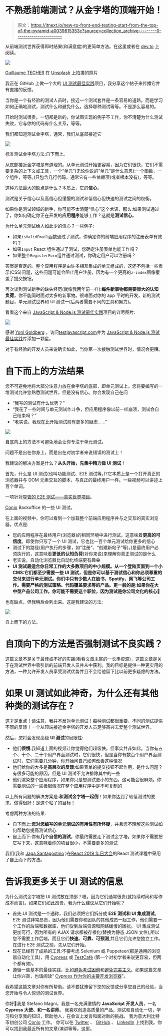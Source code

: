 # 不熟悉前端测试？从金字塔的顶端开始！

> 原文：<https://itnext.io/new-to-front-end-testing-start-from-the-top-of-the-pyramid-a0039615353c?source=collection_archive---------0----------------------->

从前端测试世界获得即时结果(和满意度)的更简单方法。在这里或者在 [dev.to](https://dev.to/noriste/new-to-front-end-testing-start-from-the-top-of-the-pyramid-36kj) 上阅读。

![](img/a74e864b9ec90e62ca694e3fade7ac46.png)

[Guillaume TECHER](https://unsplash.com/@guillaume_t?utm_source=unsplash&utm_medium=referral&utm_content=creditCopyText) 在 [Unsplash](https://unsplash.com/s/photos/reverse?utm_source=unsplash&utm_medium=referral&utm_content=creditCopyText) 上拍摄的照片

我正在 GitHub 上做一个大的 [UI 测试最佳实践](https://github.com/NoriSte/ui-testing-best-practices?source=post_page---------------------------)项目，我分享这个帖子来传播它并有直接的反馈。

当你是一个有经验的测试人员时，接近一个测试套件是一条容易的道路。而是学习如何正确地测试，测试什么和避免什么，选择哪种测试等等。不是那么容易的。

开始时测试很贵。一切都是新的，你试图实现的例子不工作，你不清楚为什么测试失败，它与你的代码有什么关系，等等。

我们都知道测试金字塔，通常，我们从底部接近它

![](img/150224b692bef59ebfadfe54fd43f1b7.png)

标准测试金字塔方法:自下而上。

从底部接近金字塔是有道理的。从单元测试开始更容易，因为它们很快，它们不需要复杂的上下文或工具，一个“单元”(无论你说的“单元”是什么意思):一个函数，一个组件，等等。)只包含几行代码，通常它有一些依赖项(或者根本没有)，等等。

这种方法最大的缺点是什么？本质上，它的**信心**。

测试是关于信心以及高信心但缓慢的测试和低信心但快速的测试之间的权衡。

如果你是测试领域的新手，你可能不太清楚“信心”这个术语，那么:如果测试通过了，你如何确定你正在开发的**应用程序**能够工作？这就是**测试信心**。

为什么单元测试给人如此少的信心？一些例子:

*   如果`isValidEmail`函数通过了测试，你确定你的前端应用程序的注册表单有效吗？
*   如果`Input` React 组件通过了测试，您确定注册表单也能工作吗？
*   如果整个`RegisterForm`组件通过测试，你确定用户可以注册吗？

答案是否定的。整个应用程序是由许多相互集成的单元组成的，这还不包括一些表示(CSS)问题，这些问题可能会阻止用户注册，因为有一个更高的`z-index`图像覆盖了提交按钮。

再次谈到测试新手的缺失经历(就像我两年前一样):**每件新事物都需要很大的认知负荷**，你不能同时面对太多的新事物。很难面对你的 app 平时的开发，新的测试题目，单元测试世界和 UI 测试一(后两者需要不同的工具和努力)。

看看这个来自 [JavaScript & Node.js 测试最佳实践](https://github.com/goldbergyoni/javascript-testing-best-practices)项目的详尽图片:

![](img/4928d46c6b3152f909dd513daa8935a1.png)

感谢 [Yoni Goldberg](https://goldbergyoni.com/) ，访问[testjavascript.com](https://testjavascript.com/)并为 [JavaScript & Node.js 测试最佳实践](https://github.com/goldbergyoni/javascript-testing-best-practices)库添加一颗星。

对于有经验的开发人员来说确实如此，当你第一次接触测试世界时，情况会更糟。

# 自下而上的方法结果

您不可避免地将大部分注意力放在金字塔的底部，即单元测试上。您将要编写的一堆测试允许您熟悉测试世界，但是没有信心。你会发现自己在问

*   “我写的测试有什么优势？”
*   “我花了一些时间与单元测试作斗争，但应用程序像以前一样崩溃，测试会自己结束吗？”
*   “老实说，我现在比开始测试前有更多的疑虑……”

![](img/50385d531d416c9f40ebf8a7c56697d0.png)

自底向上的方法不可避免地会让你专注于单元测试。

问题不是出在你身上，而是出在对初学者来说错误的测试上！

我建议的解决方案是什么？**从头开始，先集中精力做 UI 测试**！

首先，什么是 UI 测试(也叫功能测试、E2E 测试等。)?它本质上是一个打开真正的浏览器并与 DOM 元素交互的脚本，与真正的最终用户一样。一些视频可以讲述上百个单词。

一项针对[导管的 E2E 测试——真实世界项目](http://realworld.io/)。

[Conio](https://business.conio.com/) Backoffice 的一些 UI 测试。

在上面的视频中，你可以看到一个加载整个前端应用程序并与之交互的真实浏览器。优点是:

*   您的应用程序在最终用户(浏览器)的相同环境中进行测试，这意味着**更高的可信度**。即使你只写了一个 UI 测试，它也比一百个单元测试给你更多的信心
*   测试下的路径(用户执行的步骤，如“注册”、“创建新帖子”等)。)是最终用户必须执行的，这意味着**更低的认知负荷**(对你来说)来理解你真正测试的是什么
*   老实说，自动化浏览器比自动化终端更有趣😁
*   **UI 测试最适合你日常工作的大多数项目的中小规模。从一个登陆页面到一个小 CMS:它们都至少需要一些 UI 测试，但是你可以基于测试信心和你必须尊重的交付来进行单元测试。你们中只有少数人在脸书、Spotify、网飞等公司工作。需要严格的测试策略、代码覆盖要求等的产品。更一般的是:如果你在大中型产品公司工作，你可能不需要这个职位，因为测试是你公司文化的核心🎉**

也有缺点，但我稍后会列出来。这是我建议的方法:

![](img/f97ee4ada25eecd7581b6dd246581f69.png)

自上而下的方法。

# 自顶向下的方法是否强制测试不良实践？

这篇文章不是关于最佳或不好的实践(看看文章末尾的一长串资源)，这篇文章是关于在测试世界中吸引新的前端开发人员并从中获利。我的目标是提供一种更实用的方法，一种允许开发人员享受测试优势并且不会给他留下比以前更多疑虑的方法。

# 如果 UI 测试如此神奇，为什么还有其他种类的测试存在？

这才是重点！请注意，我并不反对单元测试！每种测试都很重要，不同的测试提供不同的反馈！一个从顶端接近金字塔的开发人员足够高兴去爱整个测试世界。

然后，您将会发现高级 **UI 测试**的局限性:

*   他们**很慢**:我知道上面的视频让你觉得他们超级快，但事实并非如此。当你有五个、十个、二十个用户界面测试时，它们很快，但是当你有数百个用户界面测试时，它们需要几分钟，你开始问自己如何改善这种情况
*   他们给你的大多是**高层次的反馈**:如果表单的提交按钮不起作用，是什么问题？有很多可能的原因，但是 UI 测试不允许排除其中的一些
*   他们渲染整个应用程序，如果你只是想测试更小的东西，这可能会很麻烦。你需要测试的一些极限情况在整个应用程序中是不可复制的

以上所有问题的解决方案是:**和测试金字塔一起倒**！如果你达到了较低测试的要求，做得很好！是这个帖子的目标！

考虑两种方法的结果:

*   自下而上:**您对您编写的单元测试的有用性有所怀疑**，并且您不理解这些测试如何帮助您提高测试信心
*   自上而下:你有**几个自信的测试**，你最终需要走下测试金字塔。如果你不需要把它写下来，这意味着你的项目很小，不需要更多的测试

我们(我和 [Jaga Santagostino](https://www.jagasantagostino.com/) )在[React 2019 年](https://2019.reactjsday.it/workshops/react-testing-101.html)[日大会](https://2019.reactjsday.it/)的React 测试课程中采用了自上而下的方法。

# 告诉我更多关于 UI 测试的信息

为什么测试金字塔把 UI 测试放在顶部？嗯，因为它们通常很贵(就持续时间和写作成本而言)。如果它们如此昂贵，我为什么建议从它们开始呢？

*   首先:UI 测试是一个通称，我们必须把它们拆分成 **E2E 测试和 UI 集成测试**。E2E 测试非常昂贵，因为他们需要你和团队的其他成员一起工作，他们需要一个工作的后端和数据库，他们受到后端资源和网络缓慢的困扰。
    UI 集成测试更加可行，因为所有的 AJAX 请求都被存根化(替换为静态 JSON 文件),所以您不需要工作后端，而且它们**快速、可靠、可预测**,并且它们允许您独立工作。在进行 E2E 测试之前，先从它们开始。
*   现在已经有了成熟的工具:不要考虑 Selenium 或 Puppeteer(那是通用的浏览器自动化工具)，用 [Cypress](https://www.cypress.io/) 或 [TestCafé](https://devexpress.github.io/testcafe/) (第一个对初学者来说更容易，但两个都有效)。
*   遵循一些基本的最佳实践，比如[避免考试困倦](https://medium.com/@NoriSte/await-do-not-sleep-your-e2e-tests-df67e051b409)和[避免完美主义](https://github.com/NoriSte/ui-testing-best-practices/blob/master/sections/testing-strategy/avoid-perfectionism.md)。如果这篇文章让你兴奋，也请阅读“ [Cypress 作为你的主要开发浏览器](https://medium.com/@NoriSte/front-end-productivity-boost-cypress-as-your-main-development-browser-f08721123498)”。

我希望这篇文章对你有所帮助。请不要犹豫留下您的反馈或分享您自己的经验，当您开始与令人惊讶的测试世界。

你好👋我是 Stefano Magni，我是一名充满激情的 **JavaScript 开发人员**，一名 **Cypress 大使、**和一名**讲师**。
我喜欢创造高质量的产品，测试和自动化一切，学习和分享我的知识，帮助他人，在会议上发言和面对新的挑战。
我为意大利比特币初创公司 [Conio](https://conio.com/it/?source=post_page---------------------------) 工作。
你可以在 [Twitter](https://twitter.com/NoriSte?source=post_page---------------------------) 、 [GitHub](https://github.com/NoriSte?source=post_page---------------------------) 、 [LinkedIn](https://www.linkedin.com/in/noriste/?source=post_page---------------------------) 上找到我。你可以找到我最近所有的文章/演讲等等。这里。